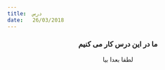 ```yaml
---
title:  درس
date:   26/03/2018
---
```


### <center>ما در این درس کار می کنیم</center>
<center>لطفا بعدا بیا</center>